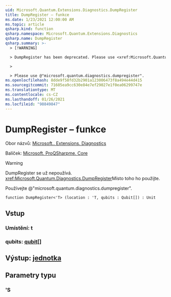 ```yaml
---
uid: Microsoft.Quantum.Extensions.Diagnostics.DumpRegister
title: DumpRegister – funkce
ms.date: 1/23/2021 12:00:00 AM
ms.topic: article
qsharp.kind: function
qsharp.namespace: Microsoft.Quantum.Extensions.Diagnostics
qsharp.name: DumpRegister
qsharp.summary: >-
  > [!WARNING]

  > DumpRegister has been deprecated. Please use <xref:Microsoft.Quantum.Diagnostics.DumpRegister> instead.

  >

  > Please use @"microsoft.quantum.diagnostics.dumpregister".
ms.openlocfilehash: 8dde9f58fd32b2901a123006473f8a494e44d415
ms.sourcegitcommit: 71605ea9cc630e84e7ef29027e1f0ea06299747e
ms.translationtype: MT
ms.contentlocale: cs-CZ
ms.lasthandoff: 01/26/2021
ms.locfileid: "98849847"
---
```

# <a name="dumpregister-function"></a>DumpRegister – funkce

Obor názvů: [Microsoft.. Extensions. Diagnostics](xref:Microsoft.Quantum.Extensions.Diagnostics)

Balíček: [Microsoft. ProQSharpme. Core](https://nuget.org/packages/Microsoft.Quantum.QSharp.Core)


> [!WARNING]
> DumpRegister se už nepoužívá. <xref:Microsoft.Quantum.Diagnostics.DumpRegister>Místo toho ho použijte.
>
> Používejte @"microsoft.quantum.diagnostics.dumpregister".



```qsharp
function DumpRegister<'T> (location : 'T, qubits : Qubit[]) : Unit
```


## <a name="input"></a>Vstup

### <a name="location--t"></a>Umístění: t




### <a name="qubits--qubit"></a>qubits: [qubit](xref:microsoft.quantum.lang-ref.qubit)[]





## <a name="output--unit"></a>Výstup: [jednotka](xref:microsoft.quantum.lang-ref.unit)



## <a name="type-parameters"></a>Parametry typu

### <a name="t"></a>'S

